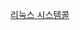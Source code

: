  <a  target="_blank" rel="noopener noreferrer" href="https://dodote10.tistory.com/564" >리눅스 시스템콜</a>
